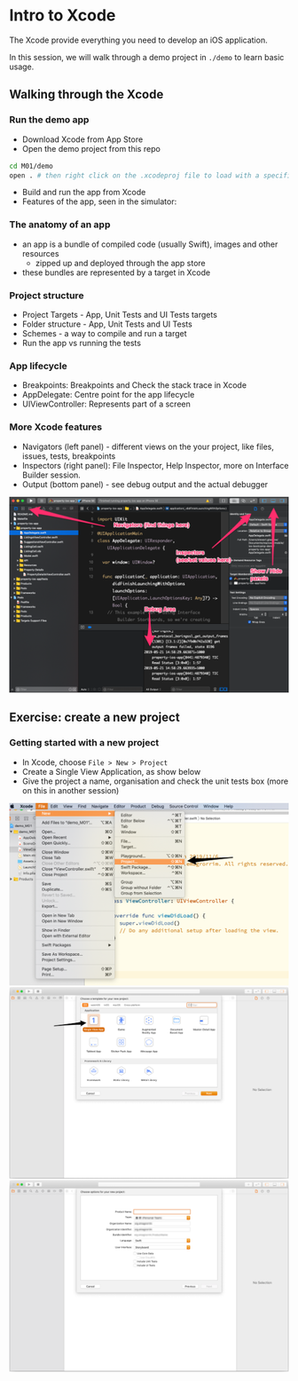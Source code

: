 # Intro to Xcode

The Xcode provide everything you need to develop an iOS application.

In this session, we will walk through a demo project in `./demo` to learn basic usage.

## Walking through the Xcode

### Run the demo app

- Download Xcode from App Store
- Open the demo project from this repo

```sh
cd M01/demo
open . # then right click on the .xcodeproj file to load with a specific version of Xcode
```
<!-- *NOTE: make sure you open the workspace file, not the project file* -->

- Build and run the app from Xcode
- Features of the app, seen in the simulator:

### The anatomy of an app
- an app is a bundle of compiled code (usually Swift), images and other resources
  - zipped up and deployed through the app store
- these bundles are represented by a target in Xcode

### Project structure

- Project Targets - App, Unit Tests and UI Tests targets
- Folder structure - App, Unit Tests and UI Tests
- Schemes - a way to compile and run a target
- Run the app vs running the tests

### App lifecycle
- Breakpoints: Breakpoints and Check the stack trace in Xcode
- AppDelegate: Centre point for the app lifecycle
- UIViewController: Represents part of a screen

### More Xcode features
* Navigators (left panel) - different views on the your project, like files, issues, tests, breakpoints
* Inspectors (right panel): File Inspector, Help Inspector, more on Interface Builder session.
* Output (bottom panel) - see debug output and the actual debugger

![xcode-panels](./images/00-xcode-panels.png)

## Exercise: create a new project

### Getting started with a new project

* In Xcode, choose `File > New > Project`
* Create a Single View Application, as show below
* Give the project a name, organisation and check the unit tests box (more on this in another session)

![create-project](./images/01-xcode-create-project.png)
![create-project](./images/02-xcode-single-view-app.png)
![create-project](./images/03-xcode-project-name.png)
